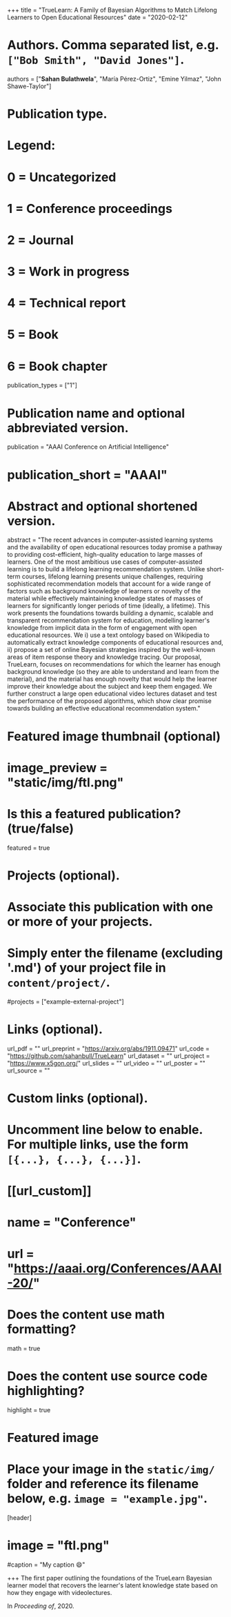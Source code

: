 +++
title = "TrueLearn: A Family of Bayesian Algorithms to Match Lifelong Learners to Open Educational Resources"
date = "2020-02-12"

# Authors. Comma separated list, e.g. `["Bob Smith", "David Jones"]`.

authors = ["**Sahan Bulathwela**", "María Pérez-Ortiz", "Emine Yilmaz", "John Shawe-Taylor"]

# Publication type.
# Legend:
# 0 = Uncategorized
# 1 = Conference proceedings
# 2 = Journal
# 3 = Work in progress
# 4 = Technical report
# 5 = Book
# 6 = Book chapter
publication_types = ["1"]

# Publication name and optional abbreviated version.
publication = "AAAI Conference on Artificial Intelligence"
# publication_short = "AAAI"

# Abstract and optional shortened version.

abstract = "The recent advances in computer-assisted learning systems and the availability of open educational resources today promise a pathway to providing cost-efficient, high-quality education to large masses of learners. One of the most ambitious use cases of computer-assisted learning is to build a lifelong learning recommendation system. Unlike short-term courses, lifelong learning presents unique challenges, requiring sophisticated recommendation models that account for a wide range of factors such as background knowledge of learners or novelty of the material while effectively maintaining knowledge states of masses of learners for significantly longer periods of time (ideally, a lifetime). This work presents the foundations towards building a dynamic, scalable and transparent recommendation system for education, modelling learner's knowledge from implicit data in the form of engagement with open educational resources. We i) use a text ontology based on Wikipedia to automatically extract knowledge components of educational resources and, ii) propose a set of online Bayesian strategies inspired by the well-known areas of item response theory and knowledge tracing. Our proposal, TrueLearn, focuses on recommendations for which the learner has enough background knowledge (so they are able to understand and learn from the material), and the material has enough novelty that would help the learner improve their knowledge about the subject and keep them engaged. We further construct a large open educational video lectures dataset and test the performance of the proposed algorithms, which show clear promise towards building an effective educational recommendation system."

# Featured image thumbnail (optional)
# image_preview = "static/img/ftl.png"

# Is this a featured publication? (true/false)
featured = true

# Projects (optional).
#   Associate this publication with one or more of your projects.
#   Simply enter the filename (excluding '.md') of your project file in `content/project/`.
#projects = ["example-external-project"]

# Links (optional).
url_pdf = ""
url_preprint = "https://arxiv.org/abs/1911.09471"
url_code = "https://github.com/sahanbull/TrueLearn"
url_dataset = ""
url_project = "https://www.x5gon.org/"
url_slides = ""
url_video = ""
url_poster = ""
url_source = ""

# Custom links (optional).
#   Uncomment line below to enable. For multiple links, use the form `[{...}, {...}, {...}]`.
# [[url_custom]]
# name = "Conference"
# url = "https://aaai.org/Conferences/AAAI-20/"

# Does the content use math formatting?
math = true

# Does the content use source code highlighting?
highlight = true
  
# Featured image
# Place your image in the `static/img/` folder and reference its filename below, e.g. `image = "example.jpg"`.
[header]
# image = "ftl.png"
#caption = "My caption :smile:"

+++
The first paper outlining the foundations of the TrueLearn Bayesian learner model that recovers the learner's latent knowledge state based on how they engage with videolectures.

In *Proceeding of*, 2020. 
